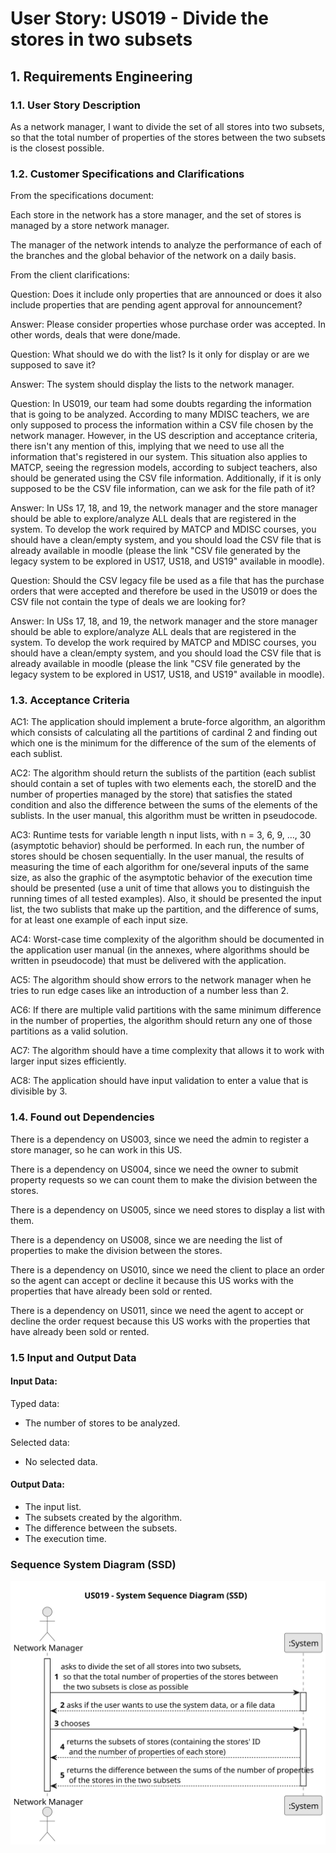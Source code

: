 # User Story: US019 - Divide the stores in two subsets

## 1. Requirements Engineering

### 1.1. User Story Description

As a network manager, I want to divide the set of all stores into two subsets, so that the total number of properties of the stores between the two subsets is the closest possible.

### 1.2. Customer Specifications and Clarifications

From the specifications document:

Each store in the network has a store manager, and the set of stores is managed by a store network manager.

The manager of the network intends to analyze the performance of each of the branches and the global behavior of the network on a daily basis.

From the client clarifications:

Question: Does it include only properties that are announced or does it also include properties that are pending agent approval for announcement?

Answer: Please consider properties whose purchase order was accepted. In other words, deals that were done/made.

Question: What should we do with the list? Is it only for display or are we supposed to save it?

Answer: The system should display the lists to the network manager.

Question: In US019, our team had some doubts regarding the information that is going to be analyzed. According to many MDISC teachers, we are only supposed to process the information within a CSV file chosen by the network manager. However, in the US description and acceptance criteria, there isn't any mention of this, implying that we need to use all the information that's registered in our system. This situation also applies to MATCP, seeing the regression models, according to subject teachers, also should be generated using the CSV file information. Additionally, if it is only supposed to be the CSV file information, can we ask for the file path of it?

Answer: In USs 17, 18, and 19, the network manager and the store manager should be able to explore/analyze ALL deals that are registered in the system. To develop the work required by MATCP and MDISC courses, you should have a clean/empty system, and you should load the CSV file that is already available in moodle (please the link "CSV file generated by the legacy system to be explored in US17, US18, and US19" available in moodle).

Question: Should the CSV legacy file be used as a file that has the purchase orders that were accepted and therefore be used in the US019 or does the CSV file not contain the type of deals we are looking for?

Answer: In USs 17, 18, and 19, the network manager and the store manager should be able to explore/analyze ALL deals that are registered in the system. To develop the work required by MATCP and MDISC courses, you should have a clean/empty system, and you should load the CSV file that is already available in moodle (please the link "CSV file generated by the legacy system to be explored in US17, US18, and US19" available in moodle).

### 1.3. Acceptance Criteria

AC1: The application should implement a brute-force algorithm, an algorithm which consists of calculating all the partitions of cardinal 2 and finding out which one is the minimum for the difference of the sum of the elements of each sublist.

AC2: The algorithm should return the sublists of the partition (each sublist should contain a set of tuples with two elements each, the storeID and the number of properties managed by the store) that satisfies the stated condition and also the difference between the sums of the elements of the sublists. In the user manual, this algorithm must be written in pseudocode.

AC3: Runtime tests for variable length n input lists, with n = 3, 6, 9, …, 30 (asymptotic behavior) should be performed. In each run, the number of stores should be chosen sequentially. In the user manual, the results of measuring the time of each algorithm for one/several inputs of the same size, as also the graphic of the asymptotic behavior of the execution time should be presented (use a unit of time that allows you to distinguish the running times of all tested examples). Also, it should be presented the input list, the two sublists that make up the partition, and the difference of sums, for at least one example of each input size.

AC4: Worst-case time complexity of the algorithm should be documented in the application user manual (in the annexes, where algorithms should be written in pseudocode) that must be delivered with the application.

AC5: The algorithm should show errors to the network manager when he tries to run edge cases like an introduction of a number less than 2.

AC6: If there are multiple valid partitions with the same minimum difference in the number of properties, the algorithm should return any one of those partitions as a valid solution.

AC7: The algorithm should have a time complexity that allows it to work with larger input sizes efficiently.

AC8: The application should have input validation to enter a value that is divisible by 3.

### 1.4. Found out Dependencies

There is a dependency on US003, since we need the admin to register a store manager, so he can work in this US.

There is a dependency on US004, since we need the owner to submit property requests so we can count them to make the division between the stores.

There is a dependency on US005, since we need stores to display a list with them.

There is a dependency on US008, since we are needing the list of properties to make the division between the stores.

There is a dependency on US010, since we need the client to place an order so the agent can accept or decline it because this US works with the properties that have already been sold or rented.

There is a dependency on US011, since we need the agent to accept or decline the order request because this US works with the properties that have already been sold or rented.

### 1.5 Input and Output Data

#### Input Data:

Typed data:
- The number of stores to be analyzed.

Selected data:
- No selected data.

#### Output Data:

- The input list.
- The subsets created by the algorithm.
- The difference between the subsets.
- The execution time.

### Sequence System Diagram (SSD)

![us019_ssd.svg](svg%2Fus019_ssd.svg)